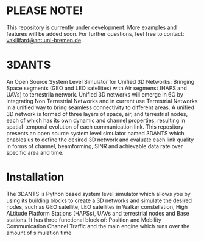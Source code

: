 # PLEASE NOTE!
This repository is currently under development. More examples and features will be added soon.
For further questions, feel free to contact: vakilifard@ant.uni-bremen.de
# 3DANTS
An Open Source System Level Simulator for Unified 3D Networks: Bringing Space segments (GEO and LEO satellites) with Air segmenst (HAPS and UAVs) to terrestrila network. 
Unified 3D networks will emerge in 6G by integrating Non Terrestrial Networks and in current use Terrestrial Networks in a unified way to bring seamless connectivity to different areas. A unified 3D network is formed of three layers of space, air, and terrestrial nodes, each of which has its own dynamic and channel properties, resulting in spatial-temporal evolution of each communication link. This repository presents an open source system level simulator named 3DANTS which enables us to define the desired 3D network and evaluate each link quality in forms of channel, beamforming, SINR and achievable data rate over specific area and time.
# Installation
The 3DANTS is Python based system level simulator which allows you by using its building blocks to create a 3D networks and simulate the desired nodes, such as GEO satellite, LEO satellites in Walker constellation, High ALtitude Platform Stations (HAPSs), UAVs and terrestrial nodes and Base stations. It has three functional block of:
Position and Mobility
Communication Channel 
Traffic 
and the main engine which runs over the amount of simulation time. 
